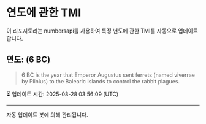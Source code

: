 
# 연도에 관한 TMI

이 리포지토리는 numbersapi를 사용하여 특정 년도에 관한 TMI를 자동으로 업데이트합니다.

## 연도: (6 BC)
> 6 BC is the year that Emperor Augustus sent ferrets (named viverrae by Plinius) to the Balearic Islands to control the rabbit plagues.

⏳ 업데이트 시간: 2025-08-28 03:56:09 (UTC)

---
자동 업데이트 봇에 의해 관리됩니다.
